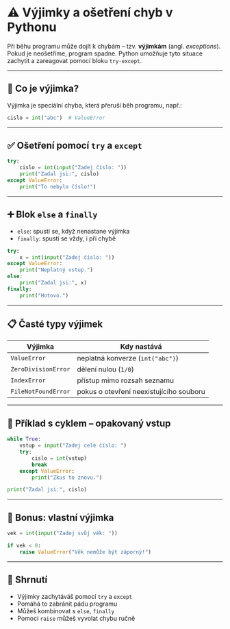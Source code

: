 # ⚠️ Výjimky a ošetření chyb v Pythonu

Při běhu programu může dojít k chybám – tzv. **výjimkám** (angl. *exceptions*). Pokud je neošetříme, program spadne. Python umožňuje tyto situace zachytit a zareagovat pomocí bloku `try-except`.

---

## 🧨 Co je výjimka?

Výjimka je speciální chyba, která přeruší běh programu, např.:

```python
cislo = int("abc")  # ValueError
```

---

## ✅ Ošetření pomocí `try` a `except`

```python
try:
    cislo = int(input("Zadej číslo: "))
    print("Zadal jsi:", cislo)
except ValueError:
    print("To nebylo číslo!")
```

---

## ➕ Blok `else` a `finally`

- `else`: spustí se, když nenastane výjimka
- `finally`: spustí se vždy, i při chybě

```python
try:
    x = int(input("Zadej číslo: "))
except ValueError:
    print("Neplatný vstup.")
else:
    print("Zadal jsi:", x)
finally:
    print("Hotovo.")
```

---

## 📋 Časté typy výjimek

| Výjimka          | Kdy nastává                           |
|------------------|----------------------------------------|
| `ValueError`     | neplatná konverze (`int("abc")`)       |
| `ZeroDivisionError` | dělení nulou (`1/0`)                 |
| `IndexError`     | přístup mimo rozsah seznamu            |
| `FileNotFoundError` | pokus o otevření neexistujícího souboru |

---

## 🔁 Příklad s cyklem – opakovaný vstup

```python
while True:
    vstup = input("Zadej celé číslo: ")
    try:
        cislo = int(vstup)
        break
    except ValueError:
        print("Zkus to znovu.")

print("Zadal jsi:", cislo)
```

---

## 🎯 Bonus: vlastní výjimka

```python
vek = int(input("Zadej svůj věk: "))

if vek < 0:
    raise ValueError("Věk nemůže být záporný!")
```

---

## 🧪 Shrnutí

- Výjimky zachytáváš pomocí `try` a `except`
- Pomáhá to zabránit pádu programu
- Můžeš kombinovat s `else`, `finally`
- Pomocí `raise` můžeš vyvolat chybu ručně